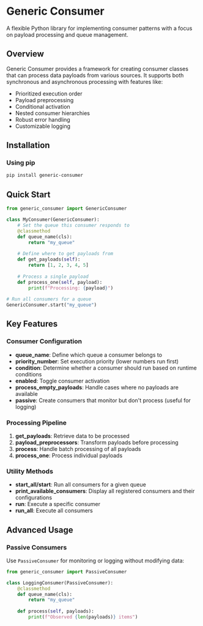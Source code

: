 # Generic Consumer

A flexible Python library for implementing consumer patterns with a focus on payload processing and queue management.

## Overview

Generic Consumer provides a framework for creating consumer classes that can process data payloads from various sources. It supports both synchronous and asynchronous processing with features like:

- Prioritized execution order
- Payload preprocessing
- Conditional activation
- Nested consumer hierarchies
- Robust error handling
- Customizable logging

## Installation

### Using pip

```bash
pip install generic-consumer
```

## Quick Start

```python
from generic_consumer import GenericConsumer

class MyConsumer(GenericConsumer):
    # Set the queue this consumer responds to
    @classmethod
    def queue_name(cls):
        return "my_queue"
    
    # Define where to get payloads from
    def get_payloads(self):
        return [1, 2, 3, 4, 5]
    
    # Process a single payload
    def process_one(self, payload):
        print(f"Processing: {payload}")
        
# Run all consumers for a queue
GenericConsumer.start("my_queue")
```

## Key Features

### Consumer Configuration

- **queue_name**: Define which queue a consumer belongs to
- **priority_number**: Set execution priority (lower numbers run first)
- **condition**: Determine whether a consumer should run based on runtime conditions
- **enabled**: Toggle consumer activation
- **process_empty_payloads**: Handle cases where no payloads are available
- **passive**: Create consumers that monitor but don't process (useful for logging)

### Processing Pipeline

1. **get_payloads**: Retrieve data to be processed
2. **payload_preprocessors**: Transform payloads before processing
3. **process**: Handle batch processing of all payloads
4. **process_one**: Process individual payloads

### Utility Methods

- **start_all/start**: Run all consumers for a given queue
- **print_available_consumers**: Display all registered consumers and their configurations
- **run**: Execute a specific consumer
- **run_all**: Execute all consumers

## Advanced Usage

### Passive Consumers

Use `PassiveConsumer` for monitoring or logging without modifying data:

```python
from generic_consumer import PassiveConsumer

class LoggingConsumer(PassiveConsumer):
    @classmethod
    def queue_name(cls):
        return "my_queue"
    
    def process(self, payloads):
        print(f"Observed {len(payloads)} items")
```
